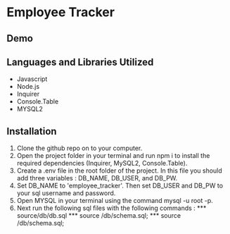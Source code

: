 # Employee Tracker

## Demo

## Languages and Libraries Utilized

* Javascript
* Node.js
* Inquirer
* Console.Table
* MYSQL2

## Installation
1. Clone the github repo on to your computer.
2. Open the project folder in your terminal and run npm i to install the required dependencies (Inquirer, MySQL2, Console.Table).
3. Create a .env file in the root folder of the project. In this file you should add three variables : DB_NAME, DB_USER, and DB_PW.
4. Set DB_NAME to 'employee_tracker'. Then set DB_USER and DB_PW to your sql username and password.
5. Open MYSQL in your terminal using the command mysql -u root -p.
6. Next run the following sql files with the following commands :
*** source/db/db.sql
*** source /db/schema.sql;
*** source /db/schema.sql;


